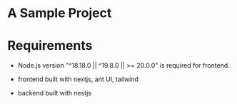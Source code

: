 # A Sample Project

# Requirements
- Node.js version "^18.18.0 || ^19.8.0 || >= 20.0.0" is required for frontend.

- frontend built with nextjs, ant UI, tailwind 
- backend built with nestjs
